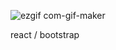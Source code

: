 ![ezgif com-gif-maker](https://user-images.githubusercontent.com/89075605/138549169-025f0a7c-f70d-44ea-9358-e27a30e9fd9f.gif)

react / bootstrap
